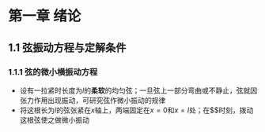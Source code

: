 # 第一章 绪论
## 1.1 弦振动方程与定解条件
### 1.1.1 弦的微小横振动方程
* 设有一拉紧时长度为$l$的**柔软**的均匀弦；一旦弦上一部分弯曲或不静止，弦就因张力作用出现振动，可研究弦作微小振动的规律
* 将这根长为$l$的弦张紧在$x$轴上，两端固定在$x=0$和$x=l$处；在$$时刻，拨动这根弦使之做微小振动
